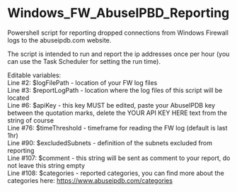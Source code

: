 # Windows_FW_AbuseIPBD_Reporting
Powershell script for reporting dropped connections from Windows Firewall logs to the abuseipdb.com website.  
  
The script is intended to run and report the ip addresses once per hour (you can use the Task Scheduler for setting the run time).  
  
Editable variables:  
Line #2: $logFilePath - location of your FW log files  
Line #3: $reportLogPath - location where the log files of this script will be located  
Line #6: $apiKey - this key MUST be edited, paste your AbuseIPDB key between the quotation marks, delete the YOUR API KEY HERE text from the string of course  
Line #76: $timeThreshold - timeframe for reading the FW log (default is last 1hr)  
Line #90: $excludedSubnets - definition of the subnets excluded from reporting  
Line #107: $comment - this string will be sent as comment to your report, do not leave this string empty  
Line #108: $categories - reported categories, you can find more about the categories here: https://www.abuseipdb.com/categories  
